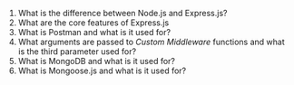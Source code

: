 1. What is the difference between Node.js and Express.js?
2. What are the core features of Express.js
3. What is Postman and what is it used for?
4. What arguments are passed to _Custom Middleware_ functions and what is the third parameter used for?
5. What is MongoDB and what is it used for?
6. What is Mongoose.js and what is it used for?